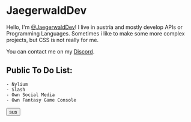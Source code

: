 
# JaegerwaldDev
Hello, I'm [@JaegerwaldDev](https://www.github.com/JaegerwaldDev/)! I live in austria and mostly develop APIs or Programming Languages. Sometimes i like to make some more complex projects, but CSS is not really for me.

You can contact me on my [Discord](https://discordapp.com/users/711944262173982822).

## **Public To Do List:**
```
- Nylium
- Slash
- Own Social Media
- Own Fantasy Game Console
```

<button>sus</button>
